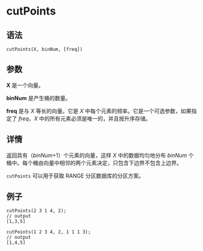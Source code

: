# cutPoints

## 语法

`cutPoints(X, binNum, [freq])`

## 参数

**X** 是一个向量。

**binNum** 是产生桶的数量。

**freq** 是与 *X* 等长的向量。它是 *X* 中每个元素的频率。它是一个可选参数，如果指定了
*freq*，*X* 中的所有元素必须是唯一的，并且按升序存储。

## 详情

返回具有（*binNum*+1）个元素的向量，这样 *X* 中的数据均匀地分布 *binNum*
个桶中。每个桶由向量中相邻的两个元素决定，只包含下边界不包含上边界。

`cutPoints` 可以用于获取 RANGE 分区数据库的分区方案。

## 例子

```
cutPoints(2 3 1 4, 2);
// output
[1,3,5]

cutPoints(1 2 3 4, 2, 1 1 1 3);
// output
[1,4,5]
```

